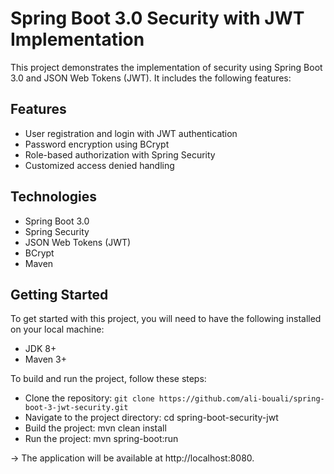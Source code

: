 # Spring Boot 3.0 Security with JWT Implementation

This project demonstrates the implementation of security using Spring Boot 3.0 and JSON Web Tokens (JWT). It includes the following features:

## Features

- User registration and login with JWT authentication
- Password encryption using BCrypt
- Role-based authorization with Spring Security
- Customized access denied handling

## Technologies

- Spring Boot 3.0
- Spring Security
- JSON Web Tokens (JWT)
- BCrypt
- Maven

## Getting Started

To get started with this project, you will need to have the following installed on your local machine:

- JDK 8+
- Maven 3+

To build and run the project, follow these steps:

- Clone the repository: `git clone https://github.com/ali-bouali/spring-boot-3-jwt-security.git`
- Navigate to the project directory: cd spring-boot-security-jwt
- Build the project: mvn clean install
- Run the project: mvn spring-boot:run

-> The application will be available at http://localhost:8080.
